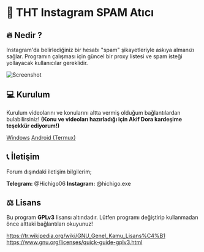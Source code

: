 # 🌙 THT Instagram SPAM Atıcı


##  🔥 Nedir ?
Instagram'da belirlediğiniz bir hesabı "spam" şikayetleriyle askıya almanızı sağlar. Programın çalışması için güncel bir proxy listesi ve spam isteği yollayacak kullanıcılar gereklidir.

![Screenshot](https://raw.githubusercontent.com/tarik0/instaspam/master/dVCM8q.png)

 ## 💻 Kurulum

Kurulum videolarını ve konularını altta vermiş olduğum bağlantılardan bulabilirsiniz! **(Konu ve videoları hazırladığı için Akif Dora kardeşime teşekkür ediyorum!)**

[Windows](https://www.youtube.com/watch?v=pE-FJwHxSG8)
[Android (Termux)](https://www.youtube.com/watch?v=4hdLzZFOTyU)

## 📞 İletişim

Forum dışındaki iletişim bilgilerim;

**Telegram:** @Hichigo06 
**Instagram:** @hichigo.exe

##  ⚖️ Lisans

Bu program **GPLv3** lisansı altındadır. Lütfen programı değiştirip kullanmadan önce alttaki bağlantıları okuyunuz!

https://tr.wikipedia.org/wiki/GNU_Genel_Kamu_Lisans%C4%B1
https://www.gnu.org/licenses/quick-guide-gplv3.html
